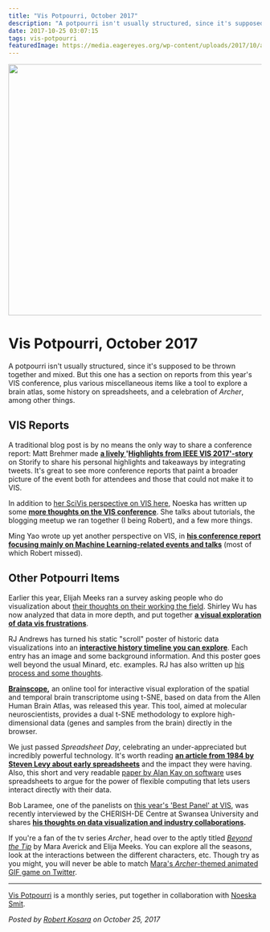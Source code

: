 ```yaml
---
title: "Vis Potpourri, October 2017"
description: "A potpourri isn't usually structured, since it's supposed to be thrown together and mixed. But this one has a section on reports from this year's VIS conference, plus various miscellaneous items like a tool to explore a brain atlas, some history on spreadsheets, and a celebration of Archer, among other things."
date: 2017-10-25 03:07:15
tags: vis-potpourri
featuredImage: https://media.eagereyes.org/wp-content/uploads/2017/10/archer-vis.jpg
---
```


<p align="center"><img src="https://media.eagereyes.org/wp-content/uploads/2017/10/archer-vis.jpg" width="720" height="500" /></p>

# Vis Potpourri, October 2017

A potpourri isn't usually structured, since it's supposed to be thrown together and mixed. But this one has a section on reports from this year's VIS conference, plus various miscellaneous items like a tool to explore a brain atlas, some history on spreadsheets, and a celebration of <em>Archer</em>, among other things.

## VIS Reports

A traditional blog post is by no means the only way to share a conference report: Matt Brehmer made <a href="https://storify.com/mattbrehmer/highlights-from-ieee-vis-2017"><strong>a lively </strong></a><strong>'<a href="https://storify.com/mattbrehmer/highlights-from-ieee-vis-2017">Highlights from IEEE VIS 2017'-story</a></strong> on Storify to share his personal highlights and takeaways by integrating tweets. It's great to see more conference reports that paint a broader picture of the event both for attendees and those that could not make it to VIS.

In addition to <a href="/blog/2017/ieee-vis-2017-a-scivis-perspective">her SciVis perspective on VIS here</a>, Noeska has written up some <strong><a href="http://noeskasmit.com/ieee-vis-2017-conference-report/">more thoughts on the VIS conference</a></strong>. She talks about tutorials, the blogging meetup we ran together (I being Robert), and a few more things.

Ming Yao wrote up yet another perspective on VIS, in <strong><a href="http://blog.myaooo.com/vis2017/">his conference report focusing mainly on Machine Learning-related events and talks</a></strong> (most of which Robert missed).

## Other Potpourri Items

Earlier this year, Elijah Meeks ran a survey asking people who do visualization about <a href="https://medium.com/@Elijah_Meeks/2017-data-visualization-survey-results-40688830b9f2">their thoughts on their working the field</a>. Shirley Wu has now analyzed that data in more depth, and put together <a href="https://medium.com/visualizing-the-field/655-frustrations-doing-data-visualization-e1087c8176fc"><strong>a visual exploration of data vis frustrations</strong></a>.

RJ Andrews has turned his static "scroll" poster of historic data visualizations into an <a href="http://infowetrust.com/scroll/"><strong>interactive history timeline you can explore</strong></a>. Each entry has an image and some background information. And this poster goes well beyond the usual Minard, etc. examples. RJ has also written up <a href="http://infowetrust.com/history2/?es_p=5048140">his process and some thoughts</a>.

<a href="http://www.brainscope.nl/brainscope"><strong>Brainscope</strong></a><strong>,</strong> an online tool for interactive visual exploration of the spatial and temporal brain transcriptome using t-SNE, based on data from the Allen Human Brain Atlas, was released this year. This tool, aimed at molecular neuroscientists, provides a dual t-SNE methodology to explore high-dimensional data (genes and samples from the brain) directly in the browser.

We just passed <em>Spreadsheet Day</em>, celebrating an under-appreciated but incredibly powerful technology. It's worth reading <strong><a href="https://medium.com/backchannel/a-spreadsheet-way-of-knowledge-8de60af7146e?es_p=5184130">an article from 1984 by Steven Levy about early spreadsheets</a></strong> and the impact they were having. Also, this short and very readable <a href="http://www.vpri.org/pdf/tr1984001_comp_soft.pdf">paper by Alan Kay on software</a> uses spreadsheets to argue for the power of flexible computing that lets users interact directly with their data.

Bob Laramee, one of the panelists on <a href="https://www.youtube.com/watch?v=U4hXNhth5sY">this year's 'Best Panel' at VIS</a>, was recently interviewed by the CHERISH-DE Centre at Swansea University and shares <strong><a href="https://cherishdeblog.wordpress.com/2017/05/02/the-interview-our-new-monthly-researcher-spotlight/"> his thoughts on data visualization and industry collaborations</a>.</strong>

If you're a fan of the tv series <em>Archer</em>, head over to the aptly titled <a href="https://archervisualization.herokuapp.com">_Beyond the Tip_</a> by Mara Averick and Elija Meeks. You can explore all the seasons, look at the interactions between the different characters, etc. Though try as you might, you will never be able to match <a href="https://twitter.com/dataandme">Mara's <em>Archer</em>-themed animated GIF game on Twitter</a>.

<hr />

<a href="/section/vis-potpourri">Vis Potpourri</a> is a monthly series, put together in collaboration with <a href="http://noeskasmit.com/about/">Noeska Smit</a>.


_Posted by <a href="/about">Robert Kosara</a> on October 25, 2017_


